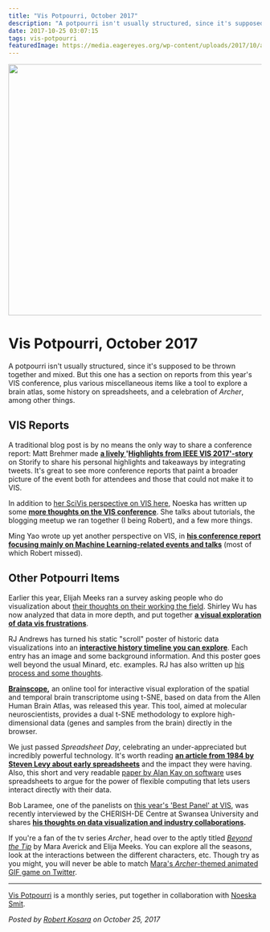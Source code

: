 ```yaml
---
title: "Vis Potpourri, October 2017"
description: "A potpourri isn't usually structured, since it's supposed to be thrown together and mixed. But this one has a section on reports from this year's VIS conference, plus various miscellaneous items like a tool to explore a brain atlas, some history on spreadsheets, and a celebration of Archer, among other things."
date: 2017-10-25 03:07:15
tags: vis-potpourri
featuredImage: https://media.eagereyes.org/wp-content/uploads/2017/10/archer-vis.jpg
---
```


<p align="center"><img src="https://media.eagereyes.org/wp-content/uploads/2017/10/archer-vis.jpg" width="720" height="500" /></p>

# Vis Potpourri, October 2017

A potpourri isn't usually structured, since it's supposed to be thrown together and mixed. But this one has a section on reports from this year's VIS conference, plus various miscellaneous items like a tool to explore a brain atlas, some history on spreadsheets, and a celebration of <em>Archer</em>, among other things.

## VIS Reports

A traditional blog post is by no means the only way to share a conference report: Matt Brehmer made <a href="https://storify.com/mattbrehmer/highlights-from-ieee-vis-2017"><strong>a lively </strong></a><strong>'<a href="https://storify.com/mattbrehmer/highlights-from-ieee-vis-2017">Highlights from IEEE VIS 2017'-story</a></strong> on Storify to share his personal highlights and takeaways by integrating tweets. It's great to see more conference reports that paint a broader picture of the event both for attendees and those that could not make it to VIS.

In addition to <a href="/blog/2017/ieee-vis-2017-a-scivis-perspective">her SciVis perspective on VIS here</a>, Noeska has written up some <strong><a href="http://noeskasmit.com/ieee-vis-2017-conference-report/">more thoughts on the VIS conference</a></strong>. She talks about tutorials, the blogging meetup we ran together (I being Robert), and a few more things.

Ming Yao wrote up yet another perspective on VIS, in <strong><a href="http://blog.myaooo.com/vis2017/">his conference report focusing mainly on Machine Learning-related events and talks</a></strong> (most of which Robert missed).

## Other Potpourri Items

Earlier this year, Elijah Meeks ran a survey asking people who do visualization about <a href="https://medium.com/@Elijah_Meeks/2017-data-visualization-survey-results-40688830b9f2">their thoughts on their working the field</a>. Shirley Wu has now analyzed that data in more depth, and put together <a href="https://medium.com/visualizing-the-field/655-frustrations-doing-data-visualization-e1087c8176fc"><strong>a visual exploration of data vis frustrations</strong></a>.

RJ Andrews has turned his static "scroll" poster of historic data visualizations into an <a href="http://infowetrust.com/scroll/"><strong>interactive history timeline you can explore</strong></a>. Each entry has an image and some background information. And this poster goes well beyond the usual Minard, etc. examples. RJ has also written up <a href="http://infowetrust.com/history2/?es_p=5048140">his process and some thoughts</a>.

<a href="http://www.brainscope.nl/brainscope"><strong>Brainscope</strong></a><strong>,</strong> an online tool for interactive visual exploration of the spatial and temporal brain transcriptome using t-SNE, based on data from the Allen Human Brain Atlas, was released this year. This tool, aimed at molecular neuroscientists, provides a dual t-SNE methodology to explore high-dimensional data (genes and samples from the brain) directly in the browser.

We just passed <em>Spreadsheet Day</em>, celebrating an under-appreciated but incredibly powerful technology. It's worth reading <strong><a href="https://medium.com/backchannel/a-spreadsheet-way-of-knowledge-8de60af7146e?es_p=5184130">an article from 1984 by Steven Levy about early spreadsheets</a></strong> and the impact they were having. Also, this short and very readable <a href="http://www.vpri.org/pdf/tr1984001_comp_soft.pdf">paper by Alan Kay on software</a> uses spreadsheets to argue for the power of flexible computing that lets users interact directly with their data.

Bob Laramee, one of the panelists on <a href="https://www.youtube.com/watch?v=U4hXNhth5sY">this year's 'Best Panel' at VIS</a>, was recently interviewed by the CHERISH-DE Centre at Swansea University and shares <strong><a href="https://cherishdeblog.wordpress.com/2017/05/02/the-interview-our-new-monthly-researcher-spotlight/"> his thoughts on data visualization and industry collaborations</a>.</strong>

If you're a fan of the tv series <em>Archer</em>, head over to the aptly titled <a href="https://archervisualization.herokuapp.com">_Beyond the Tip_</a> by Mara Averick and Elija Meeks. You can explore all the seasons, look at the interactions between the different characters, etc. Though try as you might, you will never be able to match <a href="https://twitter.com/dataandme">Mara's <em>Archer</em>-themed animated GIF game on Twitter</a>.

<hr />

<a href="/section/vis-potpourri">Vis Potpourri</a> is a monthly series, put together in collaboration with <a href="http://noeskasmit.com/about/">Noeska Smit</a>.


_Posted by <a href="/about">Robert Kosara</a> on October 25, 2017_


